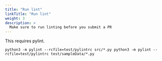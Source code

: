 ```yaml
---
title: "Run lint"
linkTitle: "Run lint"
weight: 3
description: >
  Make sure to run linting before you submit a PR
---
```


This requires pylint.

`python3 -m pylint --rcfile=test/pylintrc src/*.py python3 -m pylint --rcfile=test/pylintrc test/sampleData/*.py`